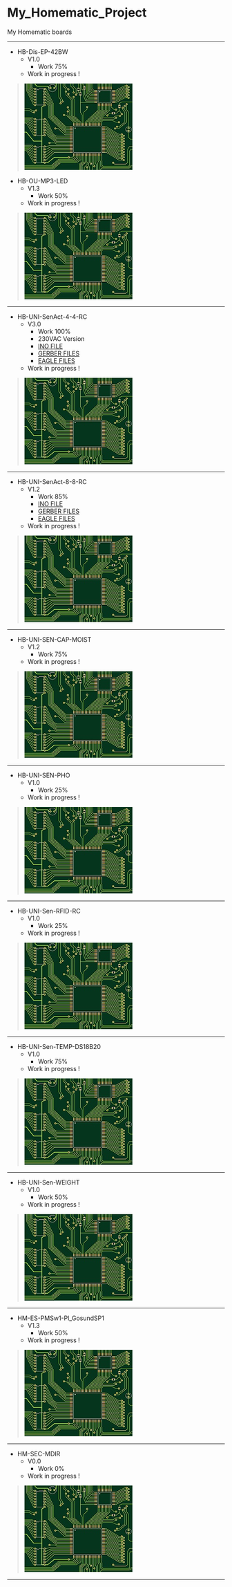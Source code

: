 # My_Homematic_Project
 My Homematic boards

-----------------------------------------------------------------

+ HB-Dis-EP-42BW
	+ V1.0
		* Work 75%
	+ Work in progress !
>![](https://github.com/Backkevin/My_Homematic_Project/blob/master/HB-Dis-EP-42BW/IMAGE/Default.jpg)

+ HB-OU-MP3-LED
	+ V1.3
		* Work 50%
	+ Work in progress !
>![](https://github.com/Backkevin/My_Homematic_Project/blob/master/HB-OU-MP3-LED/IMAGE/Default.jpg)

-----------------------------------------------------------------

+ HB-UNI-SenAct-4-4-RC
	+ V3.0
		* Work 100%
		* 230VAC Version
		* [INO FILE](https://github.com/Backkevin/My_Homematic_Project/tree/master/HB-UNI-SenAct-4-4-RC/INO/HB-UNI-SenAct-4-4-RC)
		* [GERBER FILES](https://github.com/Backkevin/My_Homematic_Project/tree/master/HB-UNI-SenAct-4-4-RC/GERBER%20FILES)
		* [EAGLE FILES](https://github.com/Backkevin/My_Homematic_Project/tree/master/HB-UNI-SenAct-4-4-RC/EAGLE)
	+ Work in progress !
>![](https://github.com/Backkevin/My_Homematic_Project/blob/master/HB-UNI-SenAct-4-4-RC/IMAGE/Default.jpg)

-----------------------------------------------------------------

+ HB-UNI-SenAct-8-8-RC
	+ V1.2
		* Work 85%
		* [INO FILE](https://github.com/Backkevin/My_Homematic_Project/tree/master/HB-UNI-SenAct-8-8-RC/INO/HB-UNI-SenAct-8-8-RC)
		* [GERBER FILES](https://github.com/Backkevin/My_Homematic_Project/tree/master/HB-UNI-SenAct-8-8-RC/GERBER%20FILES)
		* [EAGLE FILES](https://github.com/Backkevin/My_Homematic_Project/tree/master/HB-UNI-SenAct-8-8-RC/EAGLE)
	+ Work in progress !
>![](https://github.com/Backkevin/My_Homematic_Project/blob/master/HB-UNI-SenAct-8-8-RC/IMAGE/Default.jpg)

-----------------------------------------------------------------

+ HB-UNI-SEN-CAP-MOIST
     + V1.2
		* Work 75%
	+ Work in progress !
>![](https://github.com/Backkevin/My_Homematic_Project/blob/master/HB-UNI-SEN-CAP-MOIST/IMAGE/Default.jpg)

-----------------------------------------------------------------

+ HB-UNI-SEN-PHO
	+ V1.0
		* Work 25%
	+ Work in progress !
>![](https://github.com/Backkevin/My_Homematic_Project/blob/master/HB-UNI-SEN-PHO/IMAGE/Default.jpg)

-----------------------------------------------------------------

+ HB-UNI-Sen-RFID-RC
	+ V1.0
		* Work 25%
	+ Work in progress !
>![](https://github.com/Backkevin/My_Homematic_Project/blob/master/HB-UNI-Sen-RFID-RC/IMAGE/Default.jpg)

-----------------------------------------------------------------

+ HB-UNI-Sen-TEMP-DS18B20
	+ V1.0
		* Work 75%
	+ Work in progress !
>![](https://github.com/Backkevin/My_Homematic_Project/blob/master/HB-UNI-Sen-TEMP-DS18B20/IMAGE/Default.jpg)

-----------------------------------------------------------------

+ HB-UNI-Sen-WEIGHT
	+ V1.0
		* Work 50%
	+ Work in progress !
>![](https://github.com/Backkevin/My_Homematic_Project/blob/master/HB-UNI-Sen-WEIGHT/IMAGE/Default.jpg)

-----------------------------------------------------------------

+ HM-ES-PMSw1-Pl_GosundSP1
	+ V1.3
		* Work 50%
	+ Work in progress !
>![](https://github.com/Backkevin/My_Homematic_Project/blob/master/HM-ES-PMSw1-Pl_GosundSP1/IMAGE/Default.jpg)

-----------------------------------------------------------------

+ HM-SEC-MDIR
	+ V0.0
		* Work 0%
	+ Work in progress !
>![](https://github.com/Backkevin/My_Homematic_Project/blob/master/HM-SEC-MDIR/IMAGE/Default.jpg)

-----------------------------------------------------------------

